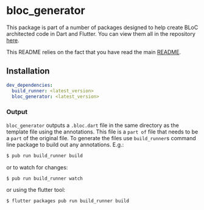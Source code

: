 # bloc_generator

This package is part of a number of packages designed to help create BLoC
architected code in Dart and Flutter. You can view them all in the repository
[here](https://github.com/CallumIddon/bloc_generator).

This README relies on the fact that you have read the main
[README](https://github.com/CallumIddon/bloc_generator/tree/master/README.md).

## Installation

```yaml
dev_dependencies:
  build_runner: <latest_version>
  bloc_generator: <latest_version>
```

### Output

`bloc_generator` outputs a `.bloc.dart` file in the same directory as the
template file using the annotations. This file is a `part of` file that needs to
be a `part` of the original file. To generate the files use `build_runner`s
command line package to build out any annotations. E.g.:

```bash
$ pub run build_runner build
```

or to watch for changes:

```bash
$ pub run build_runner watch
```

or using the flutter tool:

```bash
$ flutter packages pub run build_runner build
```
